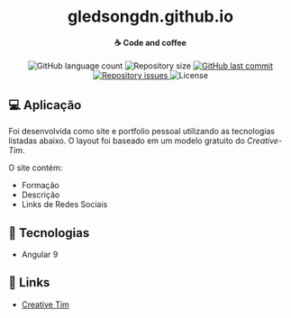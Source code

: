 <h1 align="center">
    <b>gledsongdn</b>.github.io
</h1>

<h4 align="center">
    ☕ Code and coffee
</h4>

<p align="center">
  <img alt="GitHub language count" src="https://img.shields.io/github/languages/count/gledsongdn/gledsongdn.github.io.svg">

  <img alt="Repository size" src="https://img.shields.io/github/repo-size/gledsongdn/gledsongdn.github.io.svg">
  
  <a href="https://github.com/gledsongdn/gledsongdn.github.io/commits/develop">
    <img alt="GitHub last commit" src="https://img.shields.io/github/last-commit/gledsongdn/cli.svg">
  </a>

  <a href="https://github.com/gledsongdn/gledsongdn.github.io/issues">
    <img alt="Repository issues" src="https://img.shields.io/github/issues/gledsongdn/gledsongdn.github.io.svg">
  </a>

  <img alt="License" src="https://img.shields.io/badge/license-MIT-brightgreen">
</p>

## 💻 Aplicação

Foi desenvolvida como site e portfolio pessoal utilizando as tecnologias listadas abaixo. O layout foi baseado em um modelo gratuito do _Creative-Tim_.

O site contém:

* Formação
* Descrição
* Links de Redes Sociais

## 🚀 Tecnologias

* Angular 9

## 🔗 Links

* [Creative Tim](https://www.creative-tim.com/)
